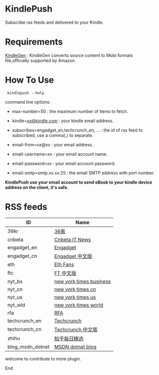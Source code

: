KindlePush
===
Subscribe rss feeds and delivered to your Kindle.

Requirements
===
[KindleGen](https://www.amazon.com/gp/feature.html?docId=1000765211) : KindleGen converts source content to Mobi formats file,officially supported by Amazon.

How To Use
===
``` kindlepush --help```

command line options:

- max-number=50 : the maximum number of items to fetch.

- kindle=xx@kindle.com : your kindle email address.

- subscribes=engadget_en,techcrunch_en, ... : the id of rss feed to subscribed, use a comma(,) to separate.

- email-from=xx@xx : your email address.

- email-username=xx : your email account name.

- email-password=xx : your email account password.

- email-smtp=smtp.xx.xx:25 : the email SMTP address with port number.

**KindlePush use your email account to send eBook to your kindle device address on the client, it's safe.**

RSS feeds
===
|ID |Name |
|--------------------------|----------------|
|36kr | [36氪](http://www.36kr.com)|
|cnbeta | [Cnbeta IT News](http://www.cnbeta.com)|
|engadget_en | [Engadget](http://www.engadget.com/)|
|engadget_cn | [Engadget 中文版](http://cn.engadget.com/)|
|eth | [Eth Fans](http://ethfans.org/) |
|ftc | [FT 中文版](http://www.ftchinese.com)|
|nyt_bs | [new york times business](https://nytimes.com/)|
|nyt_cn | [new york times cn](https://cn.nytimes.com/)|
|nyt_us | [new york times us](https://nytimes.com/)|
|nyt_wld | [new york times world](https://nytimes.com/)|
|rfa | [RFA](https://www.rfa.org)|
|techcrunch_en | [Techcrunch](http://feeds.feedburner.com/)|
|techcrunch_cn | [Techcrunch 中文版](http://techcrunch.cn)|
|zhihu | [知乎每日精选](https://www.zhihu.com)|
|blog_msdn_dotnet| [MSDN dotnet blog](https://blogs.msdn.microsoft.com/dotnet)|

welcome to contribute to more plugin.

End
